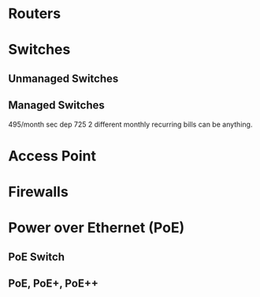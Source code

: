 # Routers
# Switches
## Unmanaged Switches
## Managed Switches

495/month
sec dep 725 
2 different monthly recurring bills can be anything. 
# Access Point
# Firewalls
# Power over Ethernet (PoE)
## PoE Switch
## PoE, PoE+, PoE++